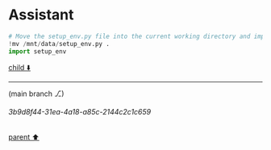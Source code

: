 # Assistant

```python
# Move the setup_env.py file into the current working directory and import it
!mv /mnt/data/setup_env.py .
import setup_env
```

[child ⬇️](#3b9d8f44-31ea-4a18-a85c-2144c2c1c659)

---

(main branch ⎇)
###### 3b9d8f44-31ea-4a18-a85c-2144c2c1c659
[parent ⬆️](#65ebe623-cb59-4071-a891-b0ecac4a7299)
